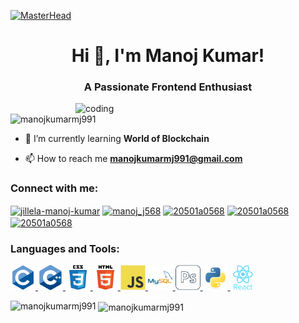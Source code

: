 [![MasterHead](https://w0.peakpx.com/wallpaper/963/804/HD-wallpaper-programmer-eat-sleep-code-repeat.jpg)](https://manojkumarmj991.io)
<h1 align="center">Hi 👋, I'm Manoj Kumar!</h1>
<h3 align="center">A Passionate Frontend Enthusiast</h3>
<img align= "right" alt="coding" width="400" src="https://camo.githubusercontent.com/cae12fddd9d6982901d82580bdf321d81fb299141098ca1c2d4891870827bf17/68747470733a2f2f6d69726f2e6d656469756d2e636f6d2f6d61782f313336302f302a37513379765349765f7430696f4a2d5a2e676966">
<p align="left"> <img src="https://komarev.com/ghpvc/?username=manojkumarmj991&label=Profile%20views&color=0e75b6&style=flat" alt="manojkumarmj991" /> </p>

- 🌱 I’m currently learning **World of Blockchain**

- 📫 How to reach me **manojkumarmj991@gmail.com**

<h3 align="left">Connect with me:</h3>
<p align="left">
<a href="https://linkedin.com/in/jillela-manoj-kumar" target="blank"><img align="center" src="https://raw.githubusercontent.com/rahuldkjain/github-profile-readme-generator/master/src/images/icons/Social/linked-in-alt.svg" alt="jillela-manoj-kumar" height="30" width="40" /></a>
<a href="https://www.codechef.com/users/manoj_j568" target="blank"><img align="center" src="https://cdn.jsdelivr.net/npm/simple-icons@3.1.0/icons/codechef.svg" alt="manoj_j568" height="30" width="40" /></a>
<a href="https://www.hackerrank.com/20501a0568" target="blank"><img align="center" src="https://raw.githubusercontent.com/rahuldkjain/github-profile-readme-generator/master/src/images/icons/Social/hackerrank.svg" alt="20501a0568" height="30" width="40" /></a>
<a href="https://codeforces.com/profile/20501a0568" target="blank"><img align="center" src="https://raw.githubusercontent.com/rahuldkjain/github-profile-readme-generator/master/src/images/icons/Social/codeforces.svg" alt="20501a0568" height="30" width="40" /></a>
<a href="https://www.leetcode.com/20501a0568" target="blank"><img align="center" src="https://raw.githubusercontent.com/rahuldkjain/github-profile-readme-generator/master/src/images/icons/Social/leet-code.svg" alt="20501a0568" height="30" width="40" /></a>
</p>

<h3 align="left">Languages and Tools:</h3>
<p align="left"> <a href="https://www.cprogramming.com/" target="_blank" rel="noreferrer"> <img src="https://raw.githubusercontent.com/devicons/devicon/master/icons/c/c-original.svg" alt="c" width="40" height="40"/> </a> <a href="https://www.w3schools.com/cpp/" target="_blank" rel="noreferrer"> <img src="https://raw.githubusercontent.com/devicons/devicon/master/icons/cplusplus/cplusplus-original.svg" alt="cplusplus" width="40" height="40"/> </a> <a href="https://www.w3schools.com/css/" target="_blank" rel="noreferrer"> <img src="https://raw.githubusercontent.com/devicons/devicon/master/icons/css3/css3-original-wordmark.svg" alt="css3" width="40" height="40"/> </a> <a href="https://www.w3.org/html/" target="_blank" rel="noreferrer"> <img src="https://raw.githubusercontent.com/devicons/devicon/master/icons/html5/html5-original-wordmark.svg" alt="html5" width="40" height="40"/> </a> <a href="https://developer.mozilla.org/en-US/docs/Web/JavaScript" target="_blank" rel="noreferrer"> <img src="https://raw.githubusercontent.com/devicons/devicon/master/icons/javascript/javascript-original.svg" alt="javascript" width="40" height="40"/> </a> <a href="https://www.mysql.com/" target="_blank" rel="noreferrer"> <img src="https://raw.githubusercontent.com/devicons/devicon/master/icons/mysql/mysql-original-wordmark.svg" alt="mysql" width="40" height="40"/> </a> <a href="https://www.photoshop.com/en" target="_blank" rel="noreferrer"> <img src="https://raw.githubusercontent.com/devicons/devicon/master/icons/photoshop/photoshop-line.svg" alt="photoshop" width="40" height="40"/> </a> <a href="https://www.python.org" target="_blank" rel="noreferrer"> <img src="https://raw.githubusercontent.com/devicons/devicon/master/icons/python/python-original.svg" alt="python" width="40" height="40"/> </a> <a href="https://reactjs.org/" target="_blank" rel="noreferrer"> <img src="https://raw.githubusercontent.com/devicons/devicon/master/icons/react/react-original-wordmark.svg" alt="react" width="40" height="40"/> </a> </p>

<p><img align="left" src="https://github-readme-stats.vercel.app/api/top-langs?username=manojkumarmj991&show_icons=true&locale=en&layout=compact" alt="manojkumarmj991" /></p>

<p>&nbsp;<img align="center" src="https://github-readme-stats.vercel.app/api?username=manojkumarmj991&show_icons=true&locale=en" alt="manojkumarmj991" /></p>
